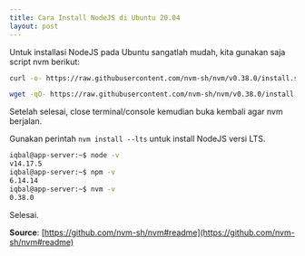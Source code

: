 ```yaml
---
title: Cara Install NodeJS di Ubuntu 20.04
layout: post
---
```


Untuk installasi NodeJS pada Ubuntu sangatlah mudah, kita gunakan saja script nvm berikut:

```bash
curl -o- https://raw.githubusercontent.com/nvm-sh/nvm/v0.38.0/install.sh | bash
```
```bash
wget -qO- https://raw.githubusercontent.com/nvm-sh/nvm/v0.38.0/install.sh | bash
```

Setelah selesai, close terminal/console kemudian buka kembali agar nvm berjalan.

Gunakan perintah `nvm install --lts` untuk install NodeJS versi LTS.

```bash
iqbal@app-server:~$ node -v
v14.17.5
iqbal@app-server:~$ npm -v
6.14.14
iqbal@app-server:~$ nvm -v
0.38.0
```

Selesai.

**Source**: [https://github.com/nvm-sh/nvm#readme](https://github.com/nvm-sh/nvm#readme)